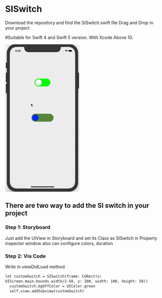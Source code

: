 # SISwitch


Download the repository and find the SISwitch.swift file
Drag and Drop in your project

#Suitable for Swift 4 and Swift 5 version. With Xcode Above 10.


![SISwitchGif.gif](SISwitchGif.gif)

## There are two way to add the SI switch in your project

### Step 1: Storyboard

Just add the UIView in Storyboard and set its Class as SISwitch in Property inspector window also can configure colors, duration

### Step 2: Via Code

Write in viewDidLoad method
```
let customSwitch = SISwitch(frame: CGRect(x: UIScreen.main.bounds.width/2-50, y: 200, width: 100, height: 50))
  customSwitch.bgOffColor = UIColor.green
  self.view.addSubview(customSwitch)
  
```
  


